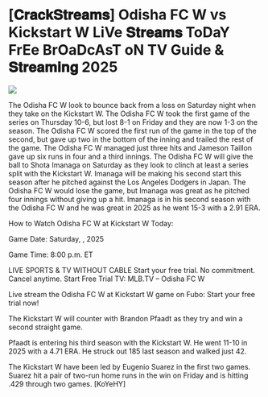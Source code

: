 #  [𝐂𝐫𝐚𝐜𝐤𝐒𝐭𝐫𝐞𝐚𝐦𝐬] Odisha FC W vs Kickstart W LiVe 𝐒𝐭𝐫𝐞𝐚𝐦𝐬 ToDaY FrEe BrOaDcAsT oN TV Guide & 𝐒𝐭𝐫𝐞𝐚𝐦𝐢𝐧𝐠  2025  
  
  
[![](https://i.imgur.com/qSNzIqt.png)](https://movie.rssnews.media/kmKOsRI.php)  
  
The Odisha FC W look to bounce back from a loss on Saturday night when they take on the Kickstart W. The Odisha FC W took the first game of the series on Thursday 10-6, but lost 8-1 on Friday and they are now 1-3 on the season. The Odisha FC W scored the first run of the game in the top of the second, but gave up two in the bottom of the inning and trailed the rest of the game. The Odisha FC W managed just three hits and Jameson Taillon gave up six runs in four and a third innings. The Odisha FC W will give the ball to Shota Imanaga on Saturday as they look to clinch at least a series split with the Kickstart W. Imanaga will be making his second start this season after he pitched against the Los Angeles Dodgers in Japan. The Odisha FC W would lose the game, but Imanaga was great as he pitched four innings without giving up a hit. Imanaga is in his second season with the Odisha FC W and he was great in 2025 as he went 15-3 with a 2.91 ERA.

How to Watch Odisha FC W at Kickstart W Today:

Game Date: Saturday, , 2025

Game Time: 8:00 p.m. ET

LIVE SPORTS & TV WITHOUT CABLE
Start your free trial. No commitment. Cancel anytime.
Start Free Trial
TV: MLB.TV – Odisha FC W

Live stream the Odisha FC W at Kickstart W game on Fubo: Start your free trial now!

The Kickstart W will counter with Brandon Pfaadt as they try and win a second straight game.

Pfaadt is entering his third season with the Kickstart W. He went 11-10 in 2025 with a 4.71 ERA. He struck out 185 last season and walked just 42.

The Kickstart W have been led by Eugenio Suarez in the first two games. Suarez hit a pair of two-run home runs in the win on Friday and is hitting .429 through two games. [KoYeHY]